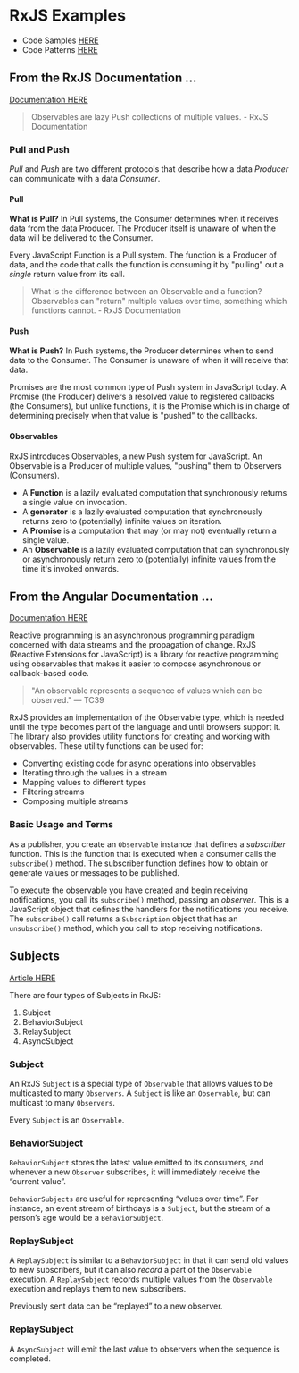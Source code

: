 # RxJS Examples

* Code Samples [HERE](./code/README.md)
* Code Patterns [HERE](./patterns/README.md)

## From the **RxJS Documentation** ...

[Documentation HERE](https://rxjs.dev/guide/observable)

>   Observables are lazy Push collections of multiple values.
    - RxJS Documentation

### Pull and Push

*Pull* and *Push* are two different protocols that describe how a data *Producer* can communicate with a data *Consumer*.

#### Pull

**What is Pull?** In Pull systems, the Consumer determines when it receives data from the data Producer. The Producer itself is unaware of when the data will be delivered to the Consumer.

Every JavaScript Function is a Pull system. The function is a Producer of data, and the code that calls the function is consuming it by "pulling" out a *single* return value from its call.

>   What is the difference between an Observable and a function? Observables can "return" multiple values over time, something which functions cannot.
    - RxJS Documentation

#### Push

**What is Push?** In Push systems, the Producer determines when to send data to the Consumer. The Consumer is unaware of when it will receive that data.

Promises are the most common type of Push system in JavaScript today. A Promise (the Producer) delivers a resolved value to registered callbacks (the Consumers), but unlike functions, it is the Promise which is in charge of determining precisely when that value is "pushed" to the callbacks.

#### Observables

RxJS introduces Observables, a new Push system for JavaScript. An Observable is a Producer of multiple values, "pushing" them to Observers (Consumers).

* A **Function** is a lazily evaluated computation that synchronously returns a single value on invocation.
* A **generator** is a lazily evaluated computation that synchronously returns zero to (potentially) infinite values on iteration.
* A **Promise** is a computation that may (or may not) eventually return a single value.
* An **Observable** is a lazily evaluated computation that can synchronously or asynchronously return zero to (potentially) infinite values from the time it's invoked onwards.

## From the **Angular Documentation** ...

[Documentation HERE](https://www.telerik.com/blogs/angular-basics-introduction-observables-rxjs-part-1)

Reactive programming is an asynchronous programming paradigm concerned with data streams and the propagation of change. RxJS (Reactive Extensions for JavaScript) is a library for reactive programming using observables that makes it easier to compose asynchronous or callback-based code.

>   "An observable represents a sequence of values which can be observed."
    — TC39

RxJS provides an implementation of the Observable type, which is needed until the type becomes part of the language and until browsers support it. The library also provides utility functions for creating and working with observables. These utility functions can be used for:

* Converting existing code for async operations into observables
* Iterating through the values in a stream
* Mapping values to different types
* Filtering streams
* Composing multiple streams

### Basic Usage and Terms

As a publisher, you create an `Observable` instance that defines a *subscriber* function. This is the function that is executed when a consumer calls the `subscribe()` method. The subscriber function defines how to obtain or generate values or messages to be published.

To execute the observable you have created and begin receiving notifications, you call its `subscribe()` method, passing an *observer*. This is a JavaScript object that defines the handlers for the notifications you receive. The `subscribe()` call returns a `Subscription` object that has an `unsubscribe()` method, which you call to stop receiving notifications.

## Subjects

[Article HERE](https://levelup.gitconnected.com/rxjs-subjects-explained-with-examples-78ae7b9edfc)

There are four types of Subjects in RxJS:

1. Subject
2. BehaviorSubject
3. RelaySubject
4. AsyncSubject

### Subject

An RxJS `Subject` is a special type of `Observable` that allows values to be multicasted to many `Observers`. A `Subject` is like an `Observable`, but can multicast to many `Observers`.

Every `Subject` is an `Observable`.

### BehaviorSubject

`BehaviorSubject` stores the latest value emitted to its consumers, and whenever a new `Observer` subscribes, it will immediately receive the “current value”.

`BehaviorSubjects` are useful for representing “values over time”. For instance, an event stream of birthdays is a `Subject`, but the stream of a person’s age would be a `BehaviorSubject`.

### ReplaySubject

A `ReplaySubject` is similar to a `BehaviorSubject` in that it can send old values to new subscribers, but it can also *record* a part of the `Observable` execution. A `ReplaySubject` records multiple values from the `Observable` execution and replays them to new subscribers.

Previously sent data can be “replayed” to a new observer.

### ReplaySubject

A `AsyncSubject` will emit the last value to observers when the sequence is completed.
